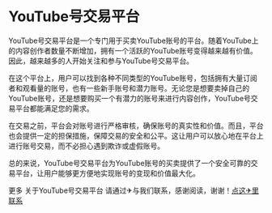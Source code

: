 # YouTube号交易平台

YouTube号交易平台是一个专门用于买卖YouTube账号的平台。随着YouTube上的内容创作者数量不断增加，拥有一个活跃的YouTube账号变得越来越有价值。因此，越来越多的人开始关注和参与YouTube号交易平台。

在这个平台上，用户可以找到各种不同类型的YouTube账号，包括拥有大量订阅者和观看量的账号，也有一些新手账号和潜力账号。无论您是想要卖掉自己的YouTube账号，还是想要购买一个有潜力的账号来进行内容创作，YouTube号交易平台都能满足您的需求。

在交易之前，平台会对账号进行严格审核，确保账号的真实性和价值。而且，平台也会提供一定的担保措施，保障交易的安全和公平。这让用户可以放心地在平台上进行账号交易，而不必担心遇到欺诈或虚假账号。

总的来说，YouTube号交易平台为YouTube账号的买卖提供了一个安全可靠的交易平台，让用户能够更方便地实现账号的变现和价值最大化。

更多 关于YouTube号交易平台 请通过✈与我们联系，感谢阅读，谢谢！[点这✈里联系](https://ads.k02.cc)